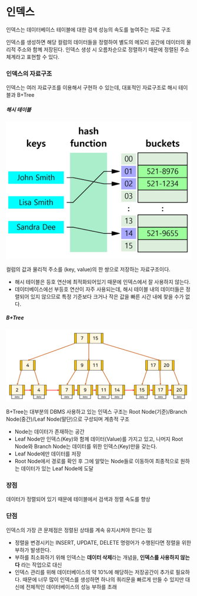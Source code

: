 # 인덱스

인덱스는 데이터베이스 테이블에 대한 검색 성능의 속도를 높여주는 자료 구조

인덱스를 생성하면 해당 컬럼의 데이터들을 정렬하여 별도의 메모리 공간에 데이터의 물리적 주소와 함꼐 저장된다. 
인덱스 생성 시 오름차순으로 정렬하기 때문에 정렬된 주소체계라고 표현할 수 있다.

### 인덱스의 자료구조
인덱스는 여러 자료구조를 이용해서 구현하 수 있는데, 대표적인 자료구조로 해시 테이블과 B+Tree

##### 해시 테이블

![hash_table](../image/hash_table.png)

컬럼의 값과 물리적 주소를 (key, value)의 한 쌍으로 저장하는 자료구조이다. 
- 해시 테이블은 등호 연산에 최적화되어있기 때문에 인덱스에서 잘 사용하지 않는다.
- 데이터베이스에선 부등호 연산이 자주 사용되는데, 해시 테이블 내의 데이터들은 정렬되어 있지 않으므로 특정 기준보다 크거나 작은 값을 빠른 시간 내에 찾을 수가 없다.

##### B+Tree

![b+tree](../image/b+tree.png)

B+Tree는 대부분의 DBMS 사용하고 있는 인덱스
구조는 Root Node(기준)/Branch Node(중간)/Leaf Node(말단)으로 구성되며 계층적 구조

- Node는 데이터가 존재하는 공간
- Leaf Node만 인덱스(Key)와 함께 데이터(Value)를 가지고 있고, 나머지 Root Node와 Branch Node는 데이터를 위한 인덱스(Key)만을 갖는다.
- Leaf Node에만 데이터를 저장
- Root Node에서 경로를 확인 후 그에 알맞는 Node들로 이동하여 최종적으로 원하는 데이터가 있는 Leaf Node에 도달

### 장점

데이터가 정렬되어 있기 때문에 테이블에서 검색과 정렬 속도를 향상

### 단점
인덱스의 가장 큰 문제점은 정렬된 상태를 계속 유지시켜야 한다는 점
- 정렬을 변경시키는 INSERT, UPDATE, DELETE 명령어가 수행된다면 정렬을 위한 부하가 발생한다.
- 부하를 최소화하기 위해 인덱스는 **데이터 삭제**라는 개념을, **인덱스를 사용하지 않는다** 라는 작업으로 대신
- 인덱스 관리를 위해 데이터베이스의 약 10%에 해당하는 저장공간이 추가로 필요하다. 때문에 너무 많이 인덱스를 생성하면 하나의 쿼리문을 빠르게 만들 수 있지만 대신에 전체적인 데이터베이스의 성능 부하를 초래